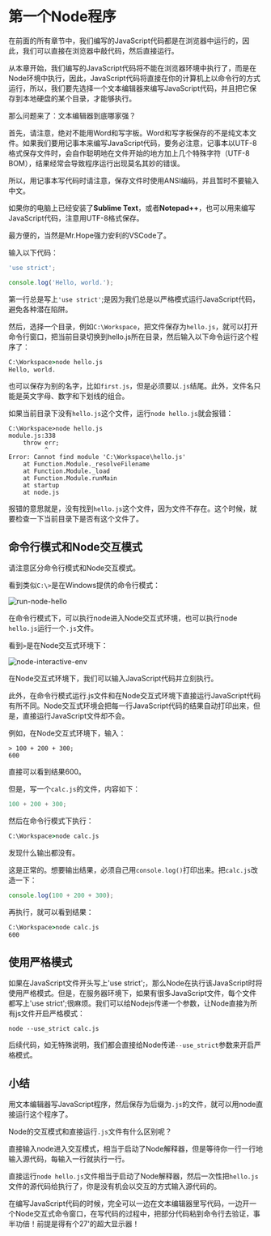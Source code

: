 # 第一个Node程序

在前面的所有章节中，我们编写的JavaScript代码都是在浏览器中运行的，因此，我们可以直接在浏览器中敲代码，然后直接运行。

从本章开始，我们编写的JavaScript代码将不能在浏览器环境中执行了，而是在Node环境中执行，因此，JavaScript代码将直接在你的计算机上以命令行的方式运行，所以，我们要先选择一个文本编辑器来编写JavaScript代码，并且把它保存到本地硬盘的某个目录，才能够执行。

那么问题来了：文本编辑器到底哪家强？

首先，请注意，绝对不能用Word和写字板。Word和写字板保存的不是纯文本文件。如果我们要用记事本来编写JavaScript代码，要务必注意，记事本以UTF-8格式保存文件时，会自作聪明地在文件开始的地方加上几个特殊字符（UTF-8 BOM），结果经常会导致程序运行出现莫名其妙的错误。

所以，用记事本写代码时请注意，保存文件时使用ANSI编码，并且暂时不要输入中文。

如果你的电脑上已经安装了**Sublime Text**，或者**Notepad++**，也可以用来编写JavaScript代码，注意用UTF-8格式保存。

最方便的，当然是Mr.Hope强力安利的VSCode了。

输入以下代码：

```js
'use strict';

console.log('Hello, world.');
```

第一行总是写上`'use strict'`;是因为我们总是以严格模式运行JavaScript代码，避免各种潜在陷阱。

然后，选择一个目录，例如`C:\Workspace`，把文件保存为`hello.js`，就可以打开命令行窗口，把当前目录切换到hello.js所在目录，然后输入以下命令运行这个程序了：

```cmd
C:\Workspace>node hello.js
Hello, world.
```

也可以保存为别的名字，比如`first.js`，但是必须要以`.js`结尾。此外，文件名只能是英文字母、数字和下划线的组合。

如果当前目录下没有`hello.js`这个文件，运行`node hello.js`就会报错：

```shell
C:\Workspace>node hello.js
module.js:338
    throw err;
          ^
Error: Cannot find module 'C:\Workspace\hello.js'
    at Function.Module._resolveFilename
    at Function.Module._load
    at Function.Module.runMain
    at startup
    at node.js
```

报错的意思就是，没有找到`hello.js`这个文件，因为文件不存在。这个时候，就要检查一下当前目录下是否有这个文件了。

## 命令行模式和Node交互模式

请注意区分命令行模式和Node交互模式。

看到类似`C:\>`是在Windows提供的命令行模式：

![run-node-hello](/Res/md/image/run-node-hello.png)


在命令行模式下，可以执行node进入Node交互式环境，也可以执行node `hello.js`运行一个`.js`文件。

看到`>`是在Node交互式环境下：

![node-interactive-env](/Res/md/image/node-interactive-env.png)

在Node交互式环境下，我们可以输入JavaScript代码并立刻执行。

此外，在命令行模式运行.js文件和在Node交互式环境下直接运行JavaScript代码有所不同。Node交互式环境会把每一行JavaScript代码的结果自动打印出来，但是，直接运行JavaScript文件却不会。

例如，在Node交互式环境下，输入：

```shell
> 100 + 200 + 300;
600
```

直接可以看到结果600。

但是，写一个`calc.js`的文件，内容如下：

```js
100 + 200 + 300;
```

然后在命令行模式下执行：

```cmd
C:\Workspace>node calc.js
```

发现什么输出都没有。

这是正常的。想要输出结果，必须自己用`console.log()`打印出来。把`calc.js`改造一下：

```js
console.log(100 + 200 + 300);
```

再执行，就可以看到结果：

```cmd
C:\Workspace>node calc.js
600
```

## 使用严格模式

如果在JavaScript文件开头写上'use strict';，那么Node在执行该JavaScript时将使用严格模式。但是，在服务器环境下，如果有很多JavaScript文件，每个文件都写上'use strict';很麻烦。我们可以给Nodejs传递一个参数，让Node直接为所有js文件开启严格模式：

```shell
node --use_strict calc.js
```

后续代码，如无特殊说明，我们都会直接给Node传递`--use_strict`参数来开启严格模式。

## 小结

用文本编辑器写JavaScript程序，然后保存为后缀为`.js`的文件，就可以用node直接运行这个程序了。

Node的交互模式和直接运行`.js`文件有什么区别呢？

直接输入node进入交互模式，相当于启动了Node解释器，但是等待你一行一行地输入源代码，每输入一行就执行一行。

直接运行`node hello.js`文件相当于启动了Node解释器，然后一次性把`hello.js`文件的源代码给执行了，你是没有机会以交互的方式输入源代码的。

在编写JavaScript代码的时候，完全可以一边在文本编辑器里写代码，一边开一个Node交互式命令窗口，在写代码的过程中，把部分代码粘到命令行去验证，事半功倍！前提是得有个27'的超大显示器！